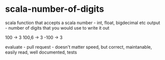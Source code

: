 # scala-number-of-digits

scala function that accepts a scala number - int, float, bigdecimal etc
output - number of digits that you would use to write it out

100 -> 3
100,6 -> 3
-100 -> 3

evaluate - pull request - doesn't matter speed, but correct, maintanable, easily read, well documented, tests
